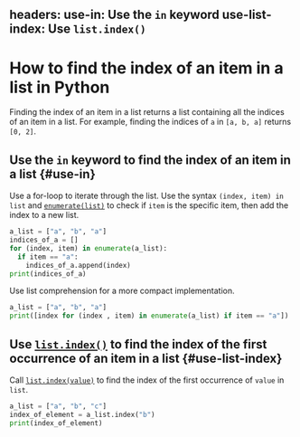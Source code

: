 headers:
  use-in: Use the `in` keyword
  use-list-index: Use `list.index()`
---
# How to find the index of an item in a list in Python
Finding the index of an item in a list returns a list containing all the indices of an item in a list. For example, finding the indices of `a` in `[a, b, a]` returns `[0, 2]`.

## Use the `in` keyword to find the index of an item in a list {#use-in}
Use a for-loop to iterate through the list. Use the syntax `(index, item) in list` and [`enumerate(list)`](kite-sym:builtins.enumerate) to check if `item` is the specific item, then add the index to a new list.

```python
a_list = ["a", "b", "a"]
indices_of_a = []
for (index, item) in enumerate(a_list):
  if item == "a":
    indices_of_a.append(index)
print(indices_of_a)
```
Use list comprehension for a more compact implementation.
```python
a_list = ["a", "b", "a"]
print([index for (index , item) in enumerate(a_list) if item == "a"])
```
## Use [`list.index()`](kite-sym:builtins.list.index) to find the index of the first occurrence of an item in a list {#use-list-index}
Call [`list.index(value)`](kite-sym:builtins.list.index) to find the index of the first occurrence of `value` in `list`.

```python
a_list = ["a", "b", "c"]
index_of_element = a_list.index("b")
print(index_of_element)
```
